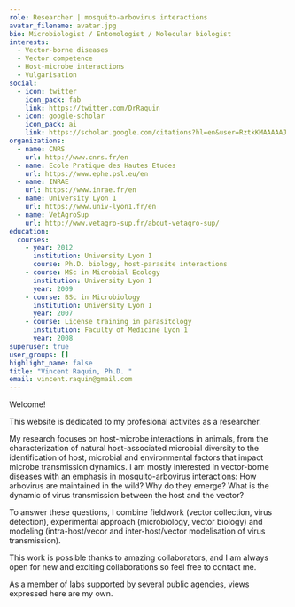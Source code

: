 ```yaml
---
role: Researcher | mosquito-arbovirus interactions
avatar_filename: avatar.jpg
bio: Microbiologist / Entomologist / Molecular biologist
interests:
  - Vector-borne diseases
  - Vector competence
  - Host-microbe interactions
  - Vulgarisation
social:
  - icon: twitter
    icon_pack: fab
    link: https://twitter.com/DrRaquin
  - icon: google-scholar
    icon_pack: ai
    link: https://scholar.google.com/citations?hl=en&user=RztkKMAAAAAJ
organizations:
  - name: CNRS
    url: http://www.cnrs.fr/en
  - name: Ecole Pratique des Hautes Etudes
    url: https://www.ephe.psl.eu/en
  - name: INRAE
    url: https://www.inrae.fr/en
  - name: University Lyon 1
    url: https://www.univ-lyon1.fr/en
  - name: VetAgroSup
    url: http://www.vetagro-sup.fr/about-vetagro-sup/
education:
  courses:
    - year: 2012
      institution: University Lyon 1
      course: Ph.D. biology, host-parasite interactions
    - course: MSc in Microbial Ecology
      institution: University Lyon 1
      year: 2009
    - course: BSc in Microbiology
      institution: University Lyon 1
      year: 2007
    - course: License training in parasitology
      institution: Faculty of Medicine Lyon 1
      year: 2008
superuser: true
user_groups: []
highlight_name: false
title: "Vincent Raquin, Ph.D. "
email: vincent.raquin@gmail.com
---
```

Welcome!

This website is dedicated to my profesional activites as a researcher.

My research focuses on host-microbe interactions in animals, from the characterization of natural host-associated microbial diversity to the identification of host, microbial and environmental factors that impact microbe transmission dynamics. I am mostly interested in vector-borne diseases with an emphasis in mosquito-arbovirus interactions: How arbovirus are maintained in the wild? Why do they emerge? What is the dynamic of virus transmission between the host and the vector? 

To answer these questions, I combine fieldwork (vector collection, virus detection), experimental approach (microbiology, vector biology) and modeling (intra-host/vecor and inter-host/vector modelisation of virus transmission).

This work is possible thanks to amazing collaborators, and I am always open for new and exciting collaborations so feel free to contact me.

As a member of labs supported by several public agencies, views expressed here are my own.
